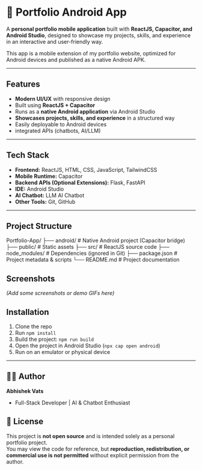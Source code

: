 # 📱 Portfolio Android App

A **personal portfolio mobile application** built with **ReactJS, Capacitor, and Android Studio**, designed to showcase my projects, skills, and experience in an interactive and user-friendly way.  

This app is a mobile extension of my portfolio website, optimized for Android devices and published as a native Android APK.  

---

## Features
- **Modern UI/UX** with responsive design  
- Built using **ReactJS + Capacitor**  
- Runs as a **native Android application** via Android Studio  
- **Showcases projects, skills, and experience** in a structured way  
- Easily deployable to Android devices  
- integrated APIs (chatbots, AI/LLM)  

---

## Tech Stack
- **Frontend:** ReactJS, HTML, CSS, JavaScript, TailwindCSS  
- **Mobile Runtime:** Capacitor  
- **Backend APIs (Optional Extensions):** Flask, FastAPI  
- **IDE:** Android Studio
- **AI Chatbot:** LLM AI Chatbot  
- **Other Tools:** Git, GitHub  

---

## Project Structure
Portfolio-App/
├── android/ # Native Android project (Capacitor bridge)
├── public/ # Static assets
├── src/ # ReactJS source code
├── node_modules/ # Dependencies (ignored in Git)
├── package.json # Project metadata & scripts
└── README.md # Project documentation

## Screenshots
*(Add some screenshots or demo GIFs here)*

## Installation
1. Clone the repo
2. Run `npm install`
3. Build the project: `npm run build`
4. Open the project in Android Studio (`npx cap open android`)
5. Run on an emulator or physical device

---
## 👨‍💻 Author
**Abhishek Vats**  
- Full-Stack Developer | AI & Chatbot Enthusiast

## 📄 License
This project is **not open source** and is intended solely as a personal portfolio project.  
You may view the code for reference, but **reproduction, redistribution, or commercial use is not permitted** without explicit permission from the author.
